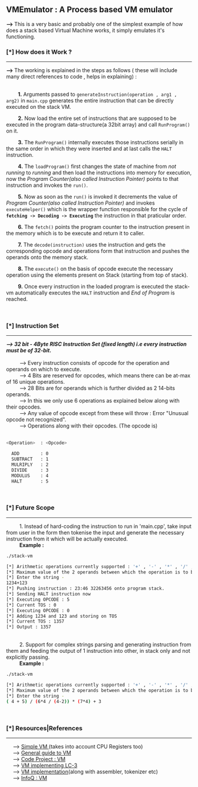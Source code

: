 <h2> VMEmulator : A Process based VM emulator </h2>

 <b>--> </b>This is a very basic and probably one of the simplest example of how does a stack based Virtual Machine works, it simply emulates it's functioning.

<h3> [*] How does it Work ?</h3><hr>
 <b> --> </b>The working is explained in the steps as follows ( these will include many direct references to code , helps in explaining) : 
<br> 
<br> 

&emsp;&emsp; <b>1.</b> Arguments passed to `generateInstruction(operation , arg1 , arg2)` in `main.cpp` generates the entire instruction that can be directly executed on the stack VM. <br>

&emsp;&emsp; <b>2.</b> Now load the entire set of instructions that are supposed to be executed in the program data-structure(a 32bit array) and call `RunProgram()` on it.<br>

&emsp;&emsp; <b>3.</b> The `RunProgram()` internally executes those instructions serially in the same order in which they were inserted and at last calls the `HALT` instruction.<br>

&emsp;&emsp; <b>4.</b> The `loadProgram()` first changes the state of machine from <i>not running</i> to <i>running</i> and then load the instructions into memory for execution, now the <i>Program Counter(also called Instruction Pointer)</i> points to that instruction and invokes the `run()`.<br>

&emsp;&emsp; <b>5.</b> Now as soon as the `run()` is invoked it decrements the value of <i>Program Counter(also called Instruction Pointer)</i> and invokes `executeHelper()` which is the wrapper function responsible for the cycle of <b>`fetching -> Decoding -> Executing`</b> the instruction in that praticular order. <br>

&emsp;&emsp; <b>6.</b> The `fetch()` points the program counter to the instruction present in the memory which is to be execute and return it to caller.<br> 

&emsp;&emsp; <b>7.</b> The `decode(instruction)` uses the instruction and gets the corresponding opcode and operations form that instruction and pushes the operands onto the memory stack.<br> 

&emsp;&emsp; <b>8.</b> The `execute()` on the basis of opcode execute the necessary operation using the elements present on Stack (starting from top of stack).<br> 

&emsp;&emsp; <b>9.</b> Once every instruction in the loaded program is executed the stack-vm automatically executes the `HALT` instruction and <i>End of Program</i> is reached.<br> 


<br>

<h3> [*] Instruction Set</h3><hr>
<b><i>--> 32 bit - 4Byte RISC Instruction Set (fixed length) i.e every instruction must be of 32-bit. </i></b><br>
<br>
&emsp; &emsp; --> Every instruction consists of opcode for the operation and operands on which to execute.<br>
&emsp; &emsp; --> 4 Bits are reserved for opcodes, which means there can be at-max of 16 unique operations.<br>
&emsp; &emsp; --> 28 Bits are for operands which is further divided as 2 14-bits operands. <br>
&emsp; &emsp; --> In this we only use 6 operations as explained below along with their opcodes. <br>
&emsp; &emsp; --> Any value of opcode except from these will throw : Error "Unusual opcode not recognized". <br>
&emsp; &emsp; --> Operations along with their opcodes. (The opcode is) <br>
<br>

```bash
<Operation>  : <Opcode>

  ADD        : 0
  SUBTRACT   : 1
  MULRIPLY   : 2 
  DIVIDE     : 3
  MODULUS    : 4 
  HALT       : 5
```
<br>
<h3> [*] Future Scope</h3><hr>
&emsp; &emsp; 1. Instead of hard-coding the instruction to run in 'main.cpp', take input from user in the form then tokenise the input and generate the necessary instruction from it which will be actually executed.
<br>
 &emsp; &emsp; <strong>Example : </strong>
<br>

```bash
./stack-vm

[*] Arithmetic operations currently supported : '+' , '-' , '*' , '/' , '%'
[*] Maximum value of the 2 operands between which the operation is to be performed : '8191' # Restriction due to max size of operand being 14-bit
[*] Enter the string -
1234+123
[*] Pushing instruction : 23:46 32263456 onto program stack.
[*] Sending HALT instruction now
[*] Executing OPCODE : 5
[*] Current TOS : 0
[*] Executing OPCODE : 0
[*] Adding 1234 and 123 and storing on TOS 
[*] Current TOS : 1357
[*] Output : 1357

```
<br>
&emsp; &emsp; 2. Support for complex strings parsing and generating instruction from them and feeding the output of 1 instruction into other, in stack only and not explicitly passing.
</br>
 &emsp; &emsp; <strong>Example : </strong>
<br>

```bash
./stack-vm

[*] Arithmetic operations currently supported : '+' , '-' , '*' , '/' , '%'
[*] Maximum value of the 2 operands between which the operation is to be performed : '8191' # Restriction due to max size of operand being 14-bit
[*] Enter the string -
( 4 + 5) / (6*4 / (4-2)) * (7*4) + 3
```

<br>

<h3> [*] Resources|References </h3><hr>

 &emsp; --> <a href="https://bartoszsypytkowski.com/simple-virtual-machine"> Simple VM </a>(takes into account CPU Registers too)<br>
 &emsp; --> <a href="https://en.wikibooks.org/wiki/Creating_a_Virtual_Machine/Introduction"> General guide to VM</a><br>
 &emsp; --> <a href="https://www.codeproject.com/KB/recipes/B32Machine1/VMCS.pdf"> Code Project : VM </a><br>
 &emsp; --> <a href="https://justinmeiners.github.io/lc3-vm"> VM implementing LC-3</a> <br>
 &emsp; --> <a href="https://www.youtube.com/playlist?list=PLSiFUSQSRYAOFwfP-aMzXJlWKVyIuWfPU"> VM implementation</a>(along with assembler, tokenizer etc)<br>
 &emsp; --> <a href="InfoQ : https://www.youtube.com/watch?v=OjaAToVkoTw"> InfoQ : VM</a><br>
